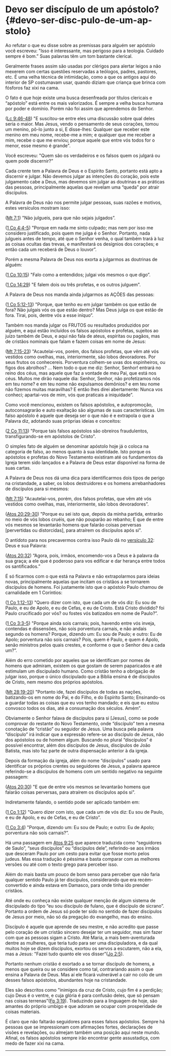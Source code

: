 # Devo ser discípulo de um apóstolo? {#devo-ser-disc-pulo-de-um-ap-stolo}

Ao refutar o que eu disse sobre as premissas para alguém ser apóstolo você escreveu: &quot;Isso é interessante, mas perigoso para a teologia. Cuidado sempre é bom.” Suas palavras têm um tom bastante clerical.

Geralmente frases assim são usadas por clérigos para alertar leigos a não mexerem com certas questões reservadas a teólogos, padres, pastores, etc. É uma velha técnica de intimidação, como a que os antigos aqui do interior de SP costumavam usar, quando diziam que criança que brinca com fósforos faz xixi na cama.

O fato é que hoje existe uma busca desenfreada por títulos clericais e “apóstolo” está entre os mais valorizados. É sempre a velha busca humana por poder e domínio. Porém não foi assim que aprendemos do Senhor.

([Lc 9:46-48](http://bibliaonline.com.br/acf/lc/9/46-48)) &quot;E suscitou-se entre eles uma discussão sobre qual deles seria o maior. Mas Jesus, vendo o pensamento de seus corações, tomou um menino, pô-lo junto a si, E disse-lhes: Qualquer que receber este menino em meu nome, recebe-me a mim; e qualquer que me receber a mim, recebe o que me enviou; porque aquele que entre vós todos for o menor, esse mesmo é grande&quot;.

Você escreveu: &quot;Quem são os verdadeiros e os falsos quem os julgará ou quem pode discernir?”

Cada crente tem a Palavra de Deus e o Espírito Santo, portanto está apto a discernir e julgar. Não devemos julgar as intenções do coração, pois este julgamento cabe a Deus, mas devemos sim julgar as doutrinas e as práticas das pessoas, principalmente aquelas que revelam uma “queda” por atrair discípulos.

A Palavra de Deus não nos permite julgar pessoas, suas razões e motivos, estes versículos mostram isso:

([Mt 7:1](http://bibliaonline.com.br/acf/mt/7/1)) &quot;Não julgueis, para que não sejais julgados”.

([1 Co 4:4-5](http://bibliaonline.com.br/acf/1co/4/4-5)) &quot;Porque em nada me sinto culpado; mas nem por isso me considero justificado, pois quem me julga é o Senhor. Portanto, nada julgueis antes de tempo, até que o Senhor venha, o qual também trará à luz as coisas ocultas das trevas, e manifestará os desígnios dos corações; e então cada um receberá de Deus o louvor”.

Porém a mesma Palavra de Deus nos exorta a julgarmos as doutrinas de alguém:

([1 Co 10:15](http://bibliaonline.com.br/acf/1co/10/15)) &quot;Falo como a entendidos; julgai vós mesmos o que digo”.

([1 Co 14:29](http://bibliaonline.com.br/acf/1co/14/29)) &quot;E falem dois ou três profetas, e os outros julguem&quot;.

A Palavra de Deus nos manda ainda julgarmos as AÇÕES das pessoas:

([1 Co 5:12-13](http://bibliaonline.com.br/acf/1co/5/12-13)) &quot;Porque, que tenho eu em julgar também os que estão de fora? Não julgais vós os que estão dentro? Mas Deus julga os que estão de fora. Tirai, pois, dentre vós a esse iníquo”.

Também nos manda julgar os FRUTOS ou resultados produzidos por alguém, e aqui estão incluídos os falsos apóstolos e profetas, sujeitos ao juízo também de Deus, e aqui não fala de ateus, espíritas ou pagãos, mas de cristãos nominais que falam e fazem coisas em nome de Jesus:

([Mt 7:15-23](http://bibliaonline.com.br/acf/mt/7/15-23)) &quot;Acautelai-vos, porém, dos falsos profetas, que vêm até vós vestidos como ovelhas, mas, interiormente, são lobos devoradores. Por seus frutos os conhecereis. Porventura colhem-se uvas dos espinheiros, ou figos dos abrolhos? ... Nem todo o que me diz: Senhor, Senhor! entrará no reino dos céus, mas aquele que faz a vontade de meu Pai, que está nos céus. Muitos me dirão naquele dia: Senhor, Senhor, não profetizamos nós em teu nome? e em teu nome não expulsamos demônios? e em teu nome não fizemos muitas maravilhas? E então lhes direi abertamente: Nunca vos conheci; apartai-vos de mim, vós que praticais a iniquidade”.

Como você mencionou, existem os falsos apóstolos, e autopromoção, autoconsagrarão e auto exaltação são algumas de suas características. Um falso apóstolo é aquele que deseja ser o que não é e extrapola o que a Palavra diz, adotando suas próprias ideias e conceitos:

([2 Co 11:13](http://bibliaonline.com.br/acf/2co/11/13)) &quot;Porque tais falsos apóstolos são obreiros fraudulentos, transfigurando-se em apóstolos de Cristo&quot;.

O simples fato de alguém se denominar apóstolo hoje já o coloca na categoria de falso, ao menos quanto à sua identidade. Isto porque os apóstolos e profetas do Novo Testamento existiram até os fundamentos da Igreja terem sido lançados e a Palavra de Deus estar disponível na forma de suas cartas.

A Palavra de Deus nos dá uma dica para identificarmos dois tipos de perigo na cristandade, a saber, os lobos destruidores e os homens arrebanhadores de discípulos para si mesmos:

([Mt 7:15](http://bibliaonline.com.br/acf/mt/7/15)) &quot;Acautelai-vos, porém, dos falsos profetas, que vêm até vós vestidos como ovelhas, mas, interiormente, são lobos devoradores”.

([Atos 20:29-30](http://bibliaonline.com.br/acf/atos/20/29-30)) &quot;Porque eu sei isto que, depois da minha partida, entrarão no meio de vós lobos cruéis, que não pouparão ao rebanho; E que de entre vós mesmos se levantarão homens que falarão coisas perversas [pervertidas ou distorcidas], para atraírem os discípulos após si&quot;.

O antídoto para nos precavermos contra isso Paulo dá no [versículo 32](http://bibliaonline.com.br/acf/atos/20/32): Deus e sua Palavra:

([Atos 20:32](http://bibliaonline.com.br/acf/atos/20/32)) “Agora, pois, irmãos, encomendo-vos a Deus e à palavra da sua graça; a ele que é poderoso para vos edificar e dar herança entre todos os santificados.”

É só ficarmos com o que está na Palavra e não extrapolarmos para ideias novas, principalmente aquelas que incitam os cristãos a se tornarem discípulos de homens. Foi justamente isto que o apóstolo Paulo chamou de carnalidade em 1 Coríntios:

([1 Co 1:12-13](http://bibliaonline.com.br/acf/1co/1/12-13)) &quot;Quero dizer com isto, que cada um de vós diz: Eu sou de Paulo, e eu de Apolo, e eu de Cefas, e eu de Cristo. Está Cristo dividido? foi Paulo crucificado por vós? ou fostes vós batizados em nome de Paulo?”.

([1 Co 3:3-5](http://bibliaonline.com.br/acf/1co/3/3-5)) &quot;Porque ainda sois carnais; pois, havendo entre vós inveja, contendas e dissensões, não sois porventura carnais, e não andais segundo os homens? Porque, dizendo um: Eu sou de Paulo; e outro: Eu de Apolo; porventura não sois carnais? Pois, quem é Paulo, e quem é Apolo, senão ministros pelos quais crestes, e conforme o que o Senhor deu a cada um?”.

Além do erro cometido por aqueles que se identificam por nomes de homens que admiram, existem os que gostam de serem paparicados e até estimulam um discipulado humano. Como cristão tenho a obrigação de julgar isso, porque o único discipulado que a Bíblia ensina é de discípulos de Cristo, nem mesmo dos próprios apóstolos.

([Mt 28:19-20](http://bibliaonline.com.br/acf/mt/28/19-20)) &quot;Portanto ide, fazei discípulos de todas as nações, batizando-os em nome do Pai, e do Filho, e do Espírito Santo; Ensinando-os a guardar todas as coisas que eu vos tenho mandado; e eis que eu estou convosco todos os dias, até a consumação dos séculos. Amém”.

Obviamente o Senhor falava de discípulos para si [Jesus], como se pode comprovar do restante do Novo Testamento, onde “discípulo” tem a mesma conotação de “cristão” ou seguidor de Jesus. Uma busca pela palavra “discípulo” irá indicar que a expressão refere-se ao discípulo de Jesus, não dos apóstolos ou de homem algum. Buscando no plural “discípulos” é possível encontrar, além dos discípulos de Jesus, discípulos de João Batista, mas isto faz parte de outra dispensação anterior à da igreja.

Depois da formação da igreja, além do nome “discípulos” usado para identificar os próprios crentes ou seguidores de Jesus, a palavra aparece referindo-se a discípulos de homens com um sentido negativo na seguinte passagem:

([Atos 20:30](http://bibliaonline.com.br/acf/atos/20/30)) &quot;E que de entre vós mesmos se levantarão homens que falarão coisas perversas, para atraírem os discípulos após si&quot;.

Indiretamente falando, o sentido pode ser aplicado também em:

([1 Co 1:12](http://bibliaonline.com.br/acf/1co/1/12)) &quot;Quero dizer com isto, que cada um de vós diz: Eu sou de Paulo, e eu de Apolo, e eu de Cefas, e eu de Cristo”.

([1 Co 3:4](http://bibliaonline.com.br/acf/1co/3/4)) &quot;Porque, dizendo um: Eu sou de Paulo; e outro: Eu de Apolo; porventura não sois carnais?”.

Há uma passagem em [Atos 9:25](http://bibliaonline.com.br/acf/atos/9/25) que aparece traduzida como “seguidores de Saulo”, “seus discípulos” ou “discípulos dele”, referindo-se aos irmãos que desceram Paulo por um cesto para evitar que fosse morto pelos judeus. Mas essa tradução é péssima e basta comparar com as melhores versões ou até com o texto grego para perceber isso.

Além do mais basta um pouco de bom senso para perceber que não faria qualquer sentido Paulo já ter discípulos, considerando que era recém-convertido e ainda estava em Damasco, para onde tinha ido prender cristãos.

Até onde eu conheça não existe qualquer menção de algum sistema de discipulado do tipo “eu sou discípulo de fulano, que é discípulo de sicrano”. Portanto a ordem de Jesus só pode ter sido no sentido de fazer discípulos de Jesus por meio, não só da pregação do evangelho, mas do ensino.

Discípulo é aquele que aprende de seu mestre, e não acredito que passe pelo coração de um cristão sincero desejar ter um seguidor, mas sim fazer com que as pessoas sigam a Cristo. Até Maria, a mais bem-aventurada dentre as mulheres, que teria tudo para ser uma discipuladora, e da qual muitos hoje se dizem discípulos, exortou os servos a escutarem, não a ela, mas a Jesus: &quot;Fazei tudo quanto ele vos disser”([Jo 2:5](http://bibliaonline.com.br/acf/jo/2/5)).

Portanto nenhum cristão é exortado a se tornar discípulo de homens, a menos que queira ou se considere como tal, contrariando assim o que ensina a Palavra de Deus. Mas aí ele ficará vulnerável a cair no colo de um desses falsos apóstolos, abundantes hoje na cristandade.

Eles são descritos como &quot;inimigos da cruz de Cristo, cujo fim é a perdição; cujo Deus é o ventre, e cuja glória é para confusão deles, que só pensam nas coisas terrenas”([Fp 3:19](http://bibliaonline.com.br/acf/fp/3/19)). Traduzindo para a linguagem de hoje, são amantes do próprio umbigo e que adoram se ocupar com prosperidade de coisas materiais.

É claro que não faltarão seguidores para esses falsos apóstolos. Sempre há pessoas que se impressionam com afirmações fortes, declarações de visões e revelações, ou almejam também uma posição aqui neste mundo. Afinal, os falsos apóstolos sempre irão encontrar gente assustadiça, com medo de fazer xixi na cama.

*****